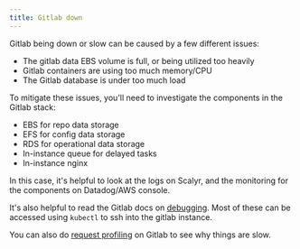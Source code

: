 ```yaml
---
title: Gitlab down
---
```


Gitlab being down or slow can be caused by a few different issues:

* The gitlab data EBS volume is full, or being utilized too heavily
* Gitlab containers are using too much memory/CPU
* The Gitlab database is under too much load

To mitigate these issues, you'll need to investigate the components in the Gitlab stack:

* EBS for repo data storage
* EFS for config data storage
* RDS for operational data storage
* In-instance queue for delayed tasks
* In-instance nginx

In this case, it's helpful to look at the logs on Scalyr, and the monitoring for the components on Datadog/AWS console.

It's also helpful to read the Gitlab docs on [debugging](https://docs.gitlab.com/ce/administration/troubleshooting/debug.html).  Most of these can be accessed using `kubectl` to ssh into the gitlab instance.

You can also do [request profiling](https://docs.gitlab.com/ee/administration/monitoring/performance/request_profiling.html) on Gitlab to see why things are slow.